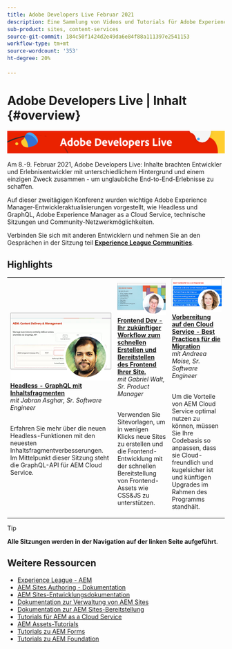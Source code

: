 ```yaml
---
title: Adobe Developers Live Februar 2021
description: Eine Sammlung von Videos und Tutorials für Adobe Experience Manager Sites, die im Rahmen des Adobe Developers Live Content-Ereignisses bereitgestellt werden.
sub-product: sites, content-services
source-git-commit: 184c50f1424d2e49da6e84f88a111397e2541153
workflow-type: tm+mt
source-wordcount: '353'
ht-degree: 20%

---
```


# Adobe Developers Live | Inhalt {#overview}

<img alt="Adobe Developers Live" src="/help/adobe-developers-live/assets/adl.png" />

Am 8.-9. Februar 2021, Adobe Developers Live: Inhalte brachten Entwickler und Erlebnisentwickler mit unterschiedlichem Hintergrund und einem einzigen Zweck zusammen - um unglaubliche End-to-End-Erlebnisse zu schaffen.

Auf dieser zweitägigen Konferenz wurden wichtige Adobe Experience Manager-Entwickleraktualisierungen vorgestellt, wie Headless und GraphQL, Adobe Experience Manager as a Cloud Service, technische Sitzungen und Community-Netzwerkmöglichkeiten.

Verbinden Sie sich mit anderen Entwicklern und nehmen Sie an den Gesprächen in der Sitzung teil **[Experience League Communities](http://adobe.ly/36Yd3v6)**.

## Highlights

<table>
  <tr>
   <td>
      <a href="headless-graphql-content-fragments.md">
      <img alt="Headless - GraphQL mit Inhaltsfragmenten" src="/help/adobe-developers-live/assets/jabran.png"/>
      </a>
      <div>
         <a href="headless-graphql-content-fragments.md"><strong>Headless - GraphQL mit Inhaltsfragmenten</strong></a>         
         <br/><em>mit Jabran Asghar, Sr. Software Engineer</em>
      </div>
      <p>
        <br/>
         Erfahren Sie mehr über die neuen Headless-Funktionen mit den neuesten Inhaltsfragmentverbesserungen. Im Mittelpunkt dieser Sitzung steht die GraphQL-API für AEM Cloud Service.
      </p>
     </td>   
     <td>
      <a href="rapid-frontend-devlopment.md">
      <img alt="Frontend Dev - Ihr zukünftiger Workflow zum schnellen Erstellen und Bereitstellen des Frontend Ihrer Site." src="/help/adobe-developers-live/assets/gabriel.png"/>
      </a>
      <div>
         <a href="rapid-frontend-devlopment.md"><strong>Frontend Dev - Ihr zukünftiger Workflow zum schnellen Erstellen und Bereitstellen des Frontend Ihrer Site.</strong></a>
         <br/><em>mit Gabriel Walt, Sr. Product Manager</em>
      </div>
      <p>
        <br/>
         Verwenden Sie Sitevorlagen, um in wenigen Klicks neue Sites zu erstellen und die Frontend-Entwicklung mit der schnellen Bereitstellung von Frontend-Assets wie CSS&amp;JS zu unterstützen.
      </p>
   </td>
   </td>
     <td>
      <a href="get-ready-aem-cloud.md">
      <img alt="Vorbereitung auf den Cloud Service - Best Practices für die Migration" src="/help/adobe-developers-live/assets/andreea.png"/>
      </a>
      <div>
         <a href="get-ready-aem-cloud.md"><strong>Vorbereitung auf den Cloud Service - Best Practices für die Migration</strong></a>
         <br/><em>mit Andreea Moise, Sr. Software Engineer</em>
      </div>
      <p>
        <br/>
         Um die Vorteile von AEM Cloud Service optimal nutzen zu können, müssen Sie Ihre Codebasis so anpassen, dass sie Cloud-freundlich und kugelsicher ist und künftigen Upgrades im Rahmen des Programms standhält.
      </p>
   </td>
  </tr>
</table>

>[!TIP]
>
>**Alle Sitzungen werden in der Navigation auf der linken Seite aufgeführt**.

## Weitere Ressourcen

* [Experience League - AEM](https://experienceleague.adobe.com/?lang=de#recommended/solutions/experience-manager)
* [AEM Sites Authoring - Dokumentation](https://experienceleague.adobe.com/docs/experience-manager-65/authoring/home.html?lang=de)
* [AEM Sites-Entwicklungsdokumentation](https://experienceleague.adobe.com/docs/experience-manager-65/developing/home.html?lang=de)
* [Dokumentation zur Verwaltung von AEM Sites](https://experienceleague.adobe.com/docs/experience-manager-65/administering/home.html?lang=de)
* [Dokumentation zur AEM Sites-Bereitstellung](https://experienceleague.adobe.com/docs/experience-manager-65/deploying/home.html?lang=de)
* [Tutorials für AEM as a Cloud Service](https://experienceleague.adobe.com/docs/experience-manager-learn/cloud-service/overview.html?lang=de)
* [AEM Assets-Tutorials](https://experienceleague.adobe.com/docs/experience-manager-learn/assets/overview.html?lang=de)
* [Tutorials zu AEM Forms](https://experienceleague.adobe.com/docs/experience-manager-learn/forms/overview.html?lang=de)
* [Tutorials zu AEM Foundation](https://experienceleague.adobe.com/docs/experience-manager-learn/foundation/overview.html?lang=de)

